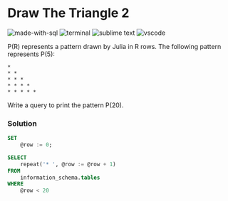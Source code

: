 # Draw The Triangle 2
![made-with-sql](https://img.shields.io/badge/Made%20with-SQL-007396.svg)
![terminal](https://img.shields.io/badge/Windows%20Terminal-4D4D4D?logo=windows%20terminal&logoColor=white)
![sublime text](https://img.shields.io/badge/sublime_text-%23575757.svg?logo=sublime-text&logoColor=important)
![vscode](https://img.shields.io/badge/Visual_Studio_Code-0078D4?logo=visual%20studio%20code&logoColor=white)

P(R) represents a pattern drawn by Julia in R rows. The following pattern represents P(5):
```
*
* *
* * *
* * * *
* * * * *
```
Write a query to print the pattern P(20).

### Solution
```sql
SET
    @row := 0;

SELECT
    repeat('* ', @row := @row + 1)
FROM
    information_schema.tables
WHERE
    @row < 20
```